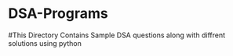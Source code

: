 # DSA-Programs

#This Directory Contains Sample DSA questions along with diffrent solutions using python
